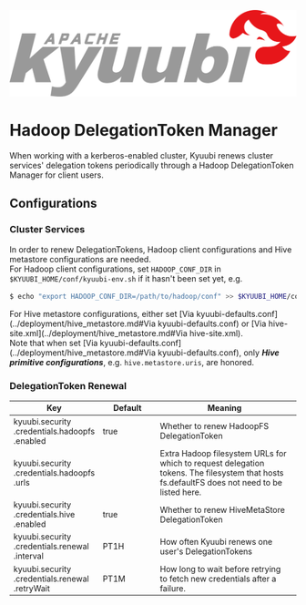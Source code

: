 <!--
 - Licensed to the Apache Software Foundation (ASF) under one or more
 - contributor license agreements.  See the NOTICE file distributed with
 - this work for additional information regarding copyright ownership.
 - The ASF licenses this file to You under the Apache License, Version 2.0
 - (the "License"); you may not use this file except in compliance with
 - the License.  You may obtain a copy of the License at
 -
 -   http://www.apache.org/licenses/LICENSE-2.0
 -
 - Unless required by applicable law or agreed to in writing, software
 - distributed under the License is distributed on an "AS IS" BASIS,
 - WITHOUT WARRANTIES OR CONDITIONS OF ANY KIND, either express or implied.
 - See the License for the specific language governing permissions and
 - limitations under the License.
 -->

<div align=center>

![](../imgs/kyuubi_logo.png)

</div>

# Hadoop DelegationToken Manager

When working with a kerberos-enabled cluster, Kyuubi renews cluster services' delegation tokens 
periodically through a Hadoop DelegationToken Manager for client users.  

## Configurations

### Cluster Services
In order to renew DelegationTokens, Hadoop client configurations and Hive metastore configurations are needed.  
For Hadoop client configurations, set `HADOOP_CONF_DIR` in `$KYUUBI_HOME/conf/kyuubi-env.sh` if it hasn't been set yet, e.g.

```bash
$ echo "export HADOOP_CONF_DIR=/path/to/hadoop/conf" >> $KYUUBI_HOME/conf/kyuubi-env.sh
```
For Hive metastore configurations, either set [Via kyuubi-defaults.conf](../deployment/hive_metastore.md#Via kyuubi-defaults.conf)
or [Via hive-site.xml](../deployment/hive_metastore.md#Via hive-site.xml).  
Note that when set [Via kyuubi-defaults.conf](../deployment/hive_metastore.md#Via kyuubi-defaults.conf),
only _**Hive primitive configurations**_, e.g. `hive.metastore.uris`, are honored.


### DelegationToken Renewal

Key | Default | Meaning | Type | Since
--- | --- | --- | --- | ---
kyuubi\.security<br>\.credentials\.hadoopfs<br>\.enabled|<div style='width: 65pt;word-wrap: break-word;white-space: normal'>true</div>|<div style='width: 170pt;word-wrap: break-word;white-space: normal'>Whether to renew HadoopFS DelegationToken</div>|<div style='width: 30pt'>boolean</div>|<div style='width: 20pt'>1.4.0</div>
kyuubi\.security<br>\.credentials\.hadoopfs<br>\.urls|<div style='width: 65pt;word-wrap: break-word;white-space: normal'></div>|<div style='width: 170pt;word-wrap: break-word;white-space: normal'>Extra Hadoop filesystem URLs for which to request delegation tokens. The filesystem that hosts fs.defaultFS does not need to be listed here.</div>|<div style='width: 30pt'>seq</div>|<div style='width: 20pt'>1.4.0</div>
kyuubi\.security<br>\.credentials\.hive<br>\.enabled|<div style='width: 65pt;word-wrap: break-word;white-space: normal'>true</div>|<div style='width: 170pt;word-wrap: break-word;white-space: normal'>Whether to renew HiveMetaStore DelegationToken</div>|<div style='width: 30pt'>boolean</div>|<div style='width: 20pt'>1.4.0</div>
kyuubi\.security<br>\.credentials\.renewal<br>\.interval|<div style='width: 65pt;word-wrap: break-word;white-space: normal'>PT1H</div>|<div style='width: 170pt;word-wrap: break-word;white-space: normal'>How often Kyuubi renews one user's DelegationTokens</div>|<div style='width: 30pt'>duration</div>|<div style='width: 20pt'>1.4.0</div>
kyuubi\.security<br>\.credentials\.renewal<br>\.retryWait|<div style='width: 65pt;word-wrap: break-word;white-space: normal'>PT1M</div>|<div style='width: 170pt;word-wrap: break-word;white-space: normal'>How long to wait before retrying to fetch new credentials after a failure.</div>|<div style='width: 30pt'>duration</div>|<div style='width: 20pt'>1.4.0</div>
